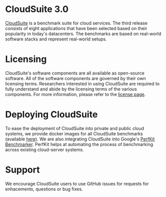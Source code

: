 # CloudSuite 3.0 #

[CloudSuite][csp] is a benchmark suite for cloud services. The third release consists of eight applications that have 
been selected based on their popularity in today's datacenters. The benchmarks are based on real-world software 
stacks and represent real-world setups.



# Licensing #

CloudSuite's software components are all available as open-source software. All of the software components are governed by 
their own licensing terms. Researchers interested in using CloudSuite are required to fully understand and abide by the 
licensing terms of the various components. For more information, please refer to the [license page][csl].

# Deploying CloudSuite #

To ease the deployment of CloudSuite into private and public cloud systems, we provide docker images for all CloudSuite benchmarks 
(available [here][csb]). We are also integrating CloudSuite into Google's [PerfKit Benchmarker][pkb]. PerfKit helps at automating the process of 
benchmarking across existing cloud-server systems.

# Support #

We encourage CloudSuite users to use GitHub issues for requests for enhacements, questions or bug fixes.

[csp]: http://cloudsuite.ch "CloudSuite Page"
[csl]: http://cloudsuite.ch/pages/license/ "CloudSuite License"
[csb]: http://cloudsuite.ch/pages/download/ "CloudSuite Benchmarks"
[pkb]: https://github.com/GoogleCloudPlatform/PerfKitBenchmarker "Google's PerfKit Benchmarker"
